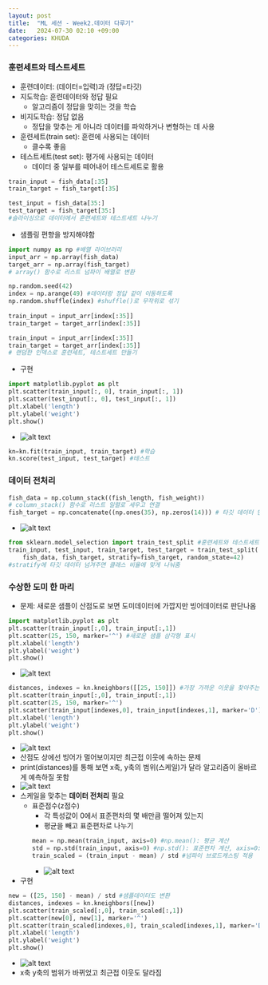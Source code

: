 ```yaml
---
layout: post
title:  "ML 세션 - Week2.데이터 다루기"
date:   2024-07-30 02:10 +09:00
categories: KHUDA
---
```

### 훈련세트와 테스트세트
* 훈련데이터: (데이터=입력)과 (정답=타깃)
* 지도학습: 훈련데이터와 정답 필요
    * 알고리즘이 정답을 맞히는 것을 학습
* 비지도학습: 정답 없음
    * 정답을 맞추는 게 아니라 데이터를 파악하거나 변형하는 데 사용
* 훈련세트(train set): 훈련에 사용되는 데이터
    * 클수록 좋음
* 테스트세트(test set): 평가에 사용되는 데이터
    * 데이터 중 일부를 떼어내어 테스트세트로 활용
```python
train_input = fish_data[:35]
train_target = fish_target[:35]

test_input = fish_data[35:]
test_target = fish_target[35:]
#슬라이싱으로 데이터에서 훈련세트와 테스트세트 나누기
```
* 샘플링 편향을 방지해야함
```python
import numpy as np #배열 라이브러리
input_arr = np.array(fish_data)
target_arr = np.array(fish_target)
# array() 함수로 리스트 넘파이 배열로 변환

np.random.seed(42)
index = np.arange(49) #데이터랑 정답 같이 이동하도록
np.random.shuffle(index) #shuffle()로 무작위로 섞기
    
train_input = input_arr[index[:35]]
train_target = target_arr[index[:35]]

train_input = input_arr[index[:35]]
train_target = target_arr[index[:35]]
# 랜덤한 인덱스로 훈련세트, 테스트세트 만들기
```
* 구현
```python
import matplotlib.pyplot as plt
plt.scatter(train_input[:, 0], train_input[:, 1])
plt.scatter(test_input[:, 0], test_input[:, 1])
plt.xlabel('length')
plt.ylabel('weight')
plt.show()
```
* ![alt text](https://github.com/hyeran1216/hyeran1216.github.io/blob/e1d35ef128be219d2a126e16d8b3b889be7c7a6d/_posts/images/image-19.png)
```python
kn=kn.fit(train_input, train_target) #학습
kn.score(test_input, test_target) #테스트
```
### 데이터 전처리
```python
fish_data = np.column_stack((fish_length, fish_weight))
# column_stack() 함수로 리스트 일렬로 세우고 연결
fish_target = np.concatenate((np.ones(35), np.zeros(14))) # 타깃 데이터 만들기
```
* ![alt text](https://github.com/hyeran1216/hyeran1216.github.io/blob/e1d35ef128be219d2a126e16d8b3b889be7c7a6d/_posts/images/image-20.png)
```python
from sklearn.model_selection import train_test_split #훈련세트와 테스트세트 랜덤하게 섞은 후 비율 따라 나눠주는 기능
train_input, test_input, train_target, test_target = train_test_split(
    fish_data, fish_target, stratify=fish_target, random_state=42)
#stratify에 타깃 데이터 넘겨주면 클래스 비율에 맞게 나눠줌
```
### 수상한 도미 한 마리
* 문제: 새로운 샘플이 산점도로 보면 도미데이터에 가깝지만 빙어데이터로 판단나옴
```python
import matplotlib.pyplot as plt
plt.scatter(train_input[:,0], train_input[:,1])
plt.scatter(25, 150, marker='^') #새로운 샘플 삼각형 표시
plt.xlabel('length')
plt.ylabel('weight')
plt.show()
```
* ![alt text](https://github.com/hyeran1216/hyeran1216.github.io/blob/e1d35ef128be219d2a126e16d8b3b889be7c7a6d/_posts/images/image-21.png)
```python
distances, indexes = kn.kneighbors([[25, 150]]) #가장 가까운 이웃을 찾아주는 메서드
plt.scatter(train_input[:,0], train_input[:,1])
plt.scatter(25, 150, marker='^')
plt.scatter(train_input[indexes,0], train_input[indexes,1], marker='D') #산점도 마름모로 그림
plt.xlabel('length')
plt.ylabel('weight')
plt.show()
```
* ![alt text](https://github.com/hyeran1216/hyeran1216.github.io/blob/e1d35ef128be219d2a126e16d8b3b889be7c7a6d/_posts/images/image-22.png)
* 산점도 상에선 빙어가 멀어보이지만 최근접 이웃에 속하는 문제
* print(distances)를 통해 보면 x축, y축의 범위(스케일)가 달라 알고리즘이 올바르게 예측하질 못함
* ![alt text](https://github.com/hyeran1216/hyeran1216.github.io/blob/e1d35ef128be219d2a126e16d8b3b889be7c7a6d/_posts/images/image-23.png)
* 스케일을 맞추는 **데이터 전처리** 필요
    * 표준점수(z점수)
        * 각 특성값이 0에서 표준편차의 몇 배만큼 떨어져 있는지
        * 평균을 빼고 표준편차로 나누기
        ```python
        mean = np.mean(train_input, axis=0) #np.mean(): 평균 계산
        std = np.std(train_input, axis=0) #np.std(): 표준편차 계산, axis=0: 평균과 표준편차는 각 특성별로 계산해야 하기 때문
        train_scaled = (train_input - mean) / std #넘파이 브로드캐스팅 적용
        ```
        * ![alt text](https://github.com/hyeran1216/hyeran1216.github.io/blob/e1d35ef128be219d2a126e16d8b3b889be7c7a6d/_posts/images/image-24.png)
* 구현
```python
new = ([25, 150] - mean) / std #샘플데이터도 변환
distances, indexes = kn.kneighbors([new])
plt.scatter(train_scaled[:,0], train_scaled[:,1])
plt.scatter(new[0], new[1], marker='^')
plt.scatter(train_scaled[indexes,0], train_scaled[indexes,1], marker='D')
plt.xlabel('length')
plt.ylabel('weight')
plt.show()
```
* ![alt text](https://github.com/hyeran1216/hyeran1216.github.io/blob/e1d35ef128be219d2a126e16d8b3b889be7c7a6d/_posts/images/image-25.png)
* x축 y축의 범위가 바뀌었고 최근접 이웃도 달라짐